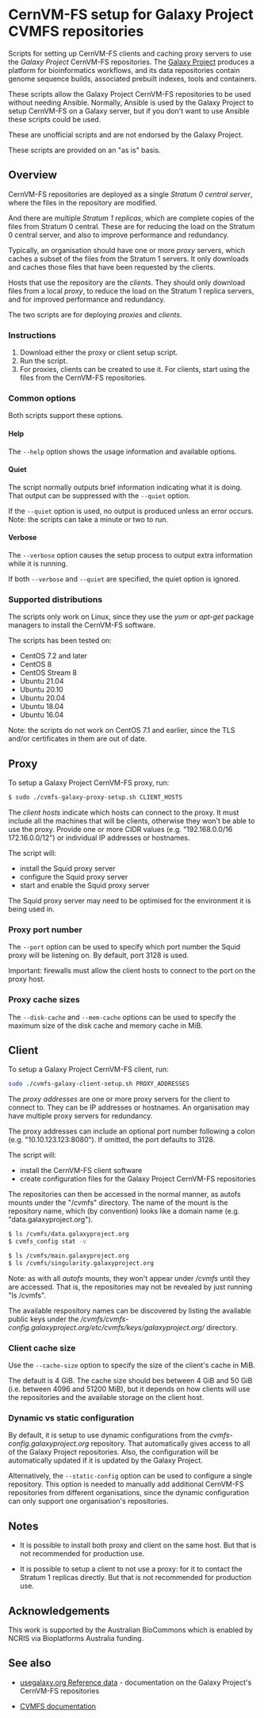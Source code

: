 # CernVM-FS setup for Galaxy Project CVMFS repositories

Scripts for setting up CernVM-FS clients and caching proxy
servers to use the _Galaxy Project_ CernVM-FS repositories. The
[Galaxy Project](https://galaxyproject.org) produces a platform for
bioinformatics workflows, and its data repositories contain genome
sequence builds, associated prebuilt indexes, tools and containers.

These scripts allow the Galaxy Project CernVM-FS repositories to be
used without needing Ansible. Normally, Ansible is used by the Galaxy
Project to setup CernVM-FS on a Galaxy server, but if you don't want
to use Ansible these scripts could be used.

These are unofficial scripts and are not endorsed by the Galaxy
Project.

These scripts are provided on an "as is" basis.

## Overview

CernVM-FS repositories are deployed as a single _Stratum 0 central
server_, where the files in the repository are modified.

And there are multiple _Stratum 1 replicas_, which are complete copies
of the files from Stratum 0 central. These are for reducing the load
on the Stratum 0 central server, and also to improve performance and
redundancy.

Typically, an organisation should have one or more _proxy_ servers,
which caches a subset of the files from the Stratum 1 servers.  It
only downloads and caches those files that have been requested by the
clients.

Hosts that use the repository are the _clients_. They should only
download files from a local _proxy_, to reduce the load on the
Stratum 1 replica servers, and for improved performance and
redundancy.

The two scripts are for deploying _proxies_ and _clients_.

### Instructions

1. Download either the proxy or client setup script.
2. Run the script.
3. For proxies, clients can be created to use it.
   For clients, start using the files from the CernVM-FS repositories.

### Common options

Both scripts support these options.

#### Help

The `--help` option shows the usage information and  available options.

#### Quiet

The script normally outputs brief information indicating what it is
doing. That output can be suppressed with the `--quiet` option.

If the `--quiet` option is used, no output is produced unless an error
occurs. Note: the scripts can take a minute or two to run.

#### Verbose

The `--verbose` option causes the setup process to output extra
information while it is running.

If both `--verbose` and `--quiet` are specified, the quiet option is
ignored.

### Supported distributions

The scripts only work on Linux, since they use the _yum_ or _apt-get_
package managers to install the CernVM-FS software.

The scripts has been tested on:

- CentOS 7.2 and later
- CentOS 8
- CentOS Stream 8
- Ubuntu 21.04
- Ubuntu 20.10
- Ubuntu 20.04
- Ubuntu 18.04
- Ubuntu 16.04

Note: the scripts do not work on CentOS 7.1 and earlier, since the TLS
and/or certificates in them are out of date.

## Proxy

To setup a Galaxy Project CernVM-FS proxy, run:

```sh
$ sudo ./cvmfs-galaxy-proxy-setup.sh CLIENT_HOSTS
```

The _client hosts_ indicate which hosts can connect to the proxy. It
must include all the machines that will be clients, otherwise they
won't be able to use the proxy. Provide one or more CIDR values
(e.g. "192.168.0.0/16 172.16.0.0/12") or individual IP addresses or
hostnames.

The script will:

- install the Squid proxy server
- configure the Squid proxy server
- start and enable the Squid proxy server

The Squid proxy server may need to be optimised for the environment it
is being used in.

### Proxy port number

The `--port` option can be used to specify which port number the Squid
proxy will be listening on. By default, port 3128 is used.

Important: firewalls must allow the client hosts to connect to the port on
the proxy host.


### Proxy cache sizes

The `--disk-cache` and `--mem-cache` options can be used to specify
the maximum size of the disk cache and memory cache in MiB.

## Client

To setup a Galaxy Project CernVM-FS client, run:

```sh
sudo ./cvmfs-galaxy-client-setup.sh PROXY_ADDRESSES
```

The _proxy addresses_ are one or more proxy servers for the client to
connect to. They can be IP addresses or hostnames. An organisation may
have multiple proxy servers for redundancy.

The proxy addresses can include an optional port number following a
colon (e.g. "10.10.123.123:8080"). If omitted, the port defaults to
3128.

The script will:

- install the CernVM-FS client software
- create configuration files for the Galaxy Project CernVM-FS repositories

The repositories can then be accessed in the normal manner, as autofs
mounts under the "/cvmfs" directory. The name of the mount is the
repository name, which (by convention) looks like a domain name
(e.g. "data.galaxyproject.org").

```sh
$ ls /cvmfs/data.galaxyproject.org
$ cvmfs_config stat -v

$ ls /cvmfs/main.galaxyproject.org
$ ls /cvmfs/singularity.galaxyproject.org
```

Note: as with all _autofs_ mounts, they won't appear under _/cvmfs_
until they are accessed. That is, the repositories may not be
revealed by just running "ls /cvmfs".

The available respository names can be discovered by listing
the available public keys under the
_/cvmfs/cvmfs-config.galaxyproject.org/etc/cvmfs/keys/galaxyproject.org/_
directory.

### Client cache size

Use the `--cache-size` option to specify the size of the client's
cache in MiB.

The default is 4 GiB.  The cache size should bes between 4 GiB and 50
GiB (i.e. between 4096 and 51200 MiB), but it depends on how clients
will use the repositories and the available storage on the client
host.

### Dynamic vs static configuration

By default, it is setup to use dynamic configurations from the
_cvmfs-config.galaxyproject.org_ repository. That automatically gives
access to all of the Galaxy Project repositories. Also, the
configuration will be automatically updated if it is updated by the
Galaxy Project.

Alternatively, the `--static-config` option can be used to configure a
single repository. This option is needed to manually add additional
CernVM-FS repositories from different organisations, since the dynamic
configuration can only support one organisation's repositories.

## Notes

- It is possible to install both proxy and client on the same host.
  But that is not recommended for production use.

- It is possible to setup a client to not use a proxy: for it to
  contact the Stratum 1 replicas directly. But that is not
  recommended for production use.

## Acknowledgements

This work is supported by the Australian BioCommons which is enabled
by NCRIS via Bioplatforms Australia funding.

## See also

- [usegalaxy.org Reference data](https://galaxyproject.org/admin/reference-data-repo/) -
  documentation on the Galaxy Project's CernVM-FS repositories

- [CVMFS documentation](https://cvmfs.readthedocs.io/en/stable/)
